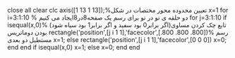 close all
clear
clc
axis([1 13  1 13]);%تعیین محدوده محور مختصات در شکل 
x=1
for i=3:1:10 % دو حلقه ی تو در تو برای رسم یک صفحه8در8ایجاد می کنیم
    for j=3:1:10
        if isequal(x,0)% (اگر برابر0 بود سفید و اگر برابر1 بود سیاه شود)تابع چک کردن مساوی بودن دوماتریس
            rectangle('position',[j i 1 1],'facecolor',[.800  .800  .800])% رسم مستطیل دو بعدی 
            x=1;
        else
            rectangle('position',[j i 1 1],'facecolor',[0 0 0])
            x=0;
        end
    end
    if isequal(x,0)
        x=1;
    else 
        x=0;
    end
end

